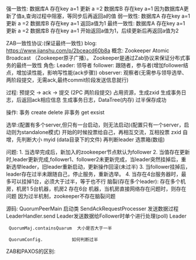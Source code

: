 强一致性:
数据库A  存在key a=1     更新 a =2
数据库B  存在key a=1     因为数据库A更新了值a,查询过程中阻塞，等同步后再返回a的值
弱一致性:
数据库A  存在key a=1     更新 a =2
数据库B  存在key a=1     返回a值为1
最终一致性:
数据库A  存在key a=1     更新 a =2
数据库B  存在key a=1     开始返回a值为1，后续更新后再返回a值为2


ZAB一致性协议:(保证最终一致性)
blog: https://www.jianshu.com/p/2bceacd60b8a
概念:
    Zookeeper Atomic Broadcast （Zookeeper原子广播）。
    Zookeeper是通过Zab协议来保证分布式事务的最终一致性
角色:
    Leader: 领导者
    follower: 跟随者，参与者(增加follower结点，增加读性能，影响写性能(ack步骤))
    observer: 观察者(无需参与领导选举、两阶段提交，无需ack,最终commit阶段发送信息就行)

过程:
     预提交       ->                   ack             ->          提交 (2PC 两阶段提交)
  占用资源，生成zxid                生成事务日志，后返回ack相应信息
  生成事务日志，DataTree(内存)         过半保存成功

操作:
    事务 create delete
    非事务 get exsist

选举:(配置有多个server,但只有一台启动，则无法启动)(配置只有一个server，启动则为standalone模式)
    开始的时候投票给自己，再相互交流，互相投票
    zxid 自增，先判断大小
    myid (data目录下的文件) 再判断leader
    选票箱(数组)

问题:
    1. 当选举完成后，新加入的zookeeper节点默认为follower
    2. 当值存在更新时,leader更新完成,follower1、follower2未更新完成，当leader突然挂掉后，重新选举leader，旧leader重新启动，更新操作回滚(未过半)
    3. 当follower挂掉后，leader存在过半未跟随自己，停止服务，重新选举。
    4. 当存在4台服务器时，最多可以挂掉1台，必须大于过半，等于也不行
    脑裂(存在多个leader):
       存在多个机房，机房1  5台机器，机房2 存在6台 机器，当机房直接网络存在问题时，则存在问题
       因为过半机制，zookeeper不存在脑裂问题

源码:
     QuorumPeerMain 启动类
     SendAckRequestProcesser  发送数据过程
     LeaderHandler.send       Leader发送数据给Follower时单个进行处理(poll)
     Leader

     QuorumMaj.containsQuarum  大小是否大于一半

     QuorumConfig.           如何判断过半
ZAB和PAXOS的区别:
